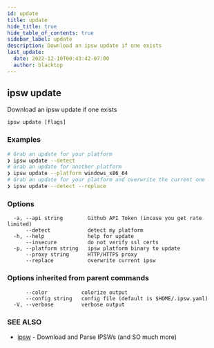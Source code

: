 ```yaml
---
id: update
title: update
hide_title: true
hide_table_of_contents: true
sidebar_label: update
description: Download an ipsw update if one exists
last_update:
  date: 2022-12-10T00:43:42-07:00
  author: blacktop
---
```

## ipsw update

Download an ipsw update if one exists

```
ipsw update [flags]
```

### Examples

```bash
# Grab an update for your platform
❯ ipsw update --detect
# Grab an update for another platform
❯ ipsw update --platform windows_x86_64
# Grab an update for your platform and overwrite the current one
❯ ipsw update --detect --replace
```

### Options

```
  -a, --api string        Github API Token (incase you get rate limited)
      --detect            detect my platform
  -h, --help              help for update
      --insecure          do not verify ssl certs
  -p, --platform string   ipsw platform binary to update
      --proxy string      HTTP/HTTPS proxy
      --replace           overwrite current ipsw
```

### Options inherited from parent commands

```
      --color           colorize output
      --config string   config file (default is $HOME/.ipsw.yaml)
  -V, --verbose         verbose output
```

### SEE ALSO

* [ipsw](/docs/cli/ipsw)	 - Download and Parse IPSWs (and SO much more)

